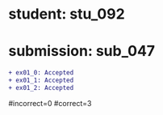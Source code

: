 # student: stu_092
# submission: sub_047

```diff
+ ex01_0: Accepted
+ ex01_1: Accepted
+ ex01_2: Accepted
```
#incorrect=0
#correct=3
